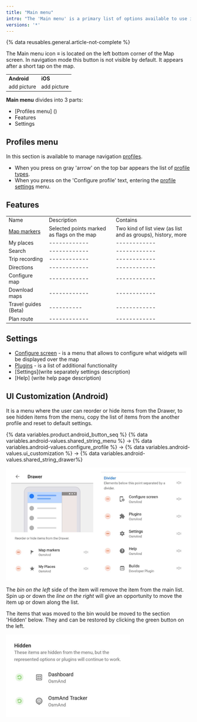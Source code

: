```yaml
---
title: "Main menu"
intro: "The 'Main menu' is a primary list of options available to use in the application. It contains profile configuration, features, settings."
versions: '*'
---
```

{% data reusables.general.article-not-complete %}

<!-- - Make similar description of Main menu to [Configure map menu](/osmand/map/configure-map-menu)
- explain each item in the drawer with links if they are not present
- explain how to configure items list in the drawer -->

The Main menu icon &#8801; is located on the left bottom corner of the Map screen. In navigation mode this button is not visible by default. It appears after a short tap on the map. 

| | |
|------------|------------|
| **Android** | **iOS** |
|add picture|add picture|

**Main menu** divides into 3 parts:
- [Profiles menu] ()
- Features
- Settings

## Profiles menu
In this section is available to manage navigation [profiles](osmand/personal/profiles). 
- When you press on gray 'arrow' on the top bar appears the list of [profile types](osmand/personal/profiles#profile-types). 
- When you press on the 'Configure profile' text, entering the [profile settings](osmand/personal/profiles#profile-settings) menu.

## Features
| | | |
|------------|------------|------------|
|Name|Description|Contains|
|[Map markers](osmand/widgets/markers)|Selected points marked as flags on the map|Two kind of list view (as list and as groups), history, more|
|My places|------------|------------|
|Search|------------|------------|
|Trip recording|------------|------------|
|Directions|------------|------------|
|Configure map|------------|------------|
|Download maps|------------|------------|
|Travel guides (Beta)|----------|------------|
|Plan route|------------|------------|

## Settings
- [Configure screen](osmand/widgets/configure-screen) - is a menu that allows to configure what widgets will be displayed over the map
- [Plugins](osmand/plugins) - is a list of additional functionality
- [Settings](write separately settings description)
- [Help] (write help page description)

## UI Customization (Android)

It is a menu where the user can reorder or hide items from the Drawer, to see hidden items from the menu, copy the list of items from the another profile and reset to default settings.

{% data variables.product.android_button_seq %} {% data variables.android-values.shared_string_menu %} → {% data variables.android-values.configure_profile %} → {% data variables.android-values.ui_customization %} → {% data variables.android-values.shared_string_drawer%}

![Drawer menu items ](/assets/images/settings/drawer_menu_items.png)

The *bin on the left* side of the item will remove the item from the main list.
Spin up or down the *line on the right* will give an opportunity to move the item up or down along the list.

The items that was moved to the bin would be moved to the section 'Hidden' below. They and can be restored by clicking the green button on the left.

![Drawer menu hidden items ](/assets/images/settings/drawer_menu_hidden_items.png)

